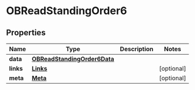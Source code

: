 

# OBReadStandingOrder6


## Properties

| Name | Type | Description | Notes |
|------------ | ------------- | ------------- | -------------|
|**data** | [**OBReadStandingOrder6Data**](OBReadStandingOrder6Data.md) |  |  |
|**links** | [**Links**](Links.md) |  |  [optional] |
|**meta** | [**Meta**](Meta.md) |  |  [optional] |



